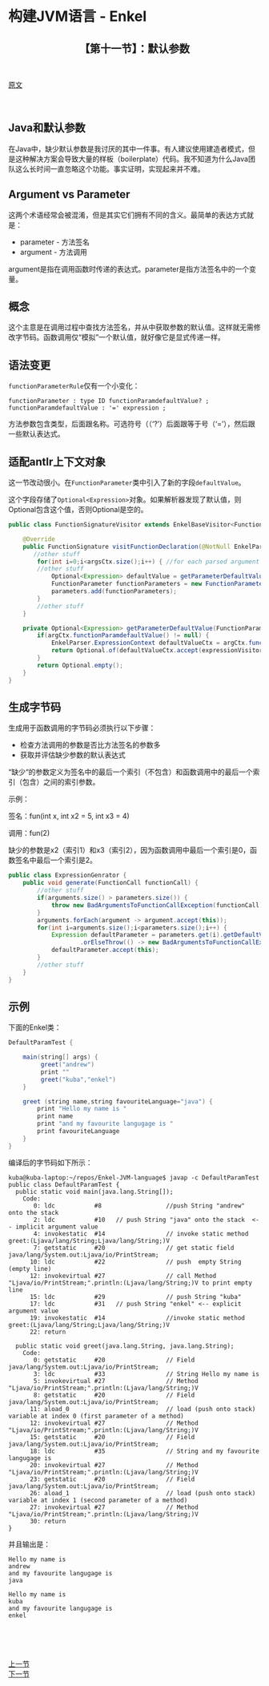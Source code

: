 # 构建JVM语言 - Enkel

<h2 align="center">【第十一节】：默认参数</h2>

</br>

[原文](http://jakubdziworski.github.io/enkel/2016/04/16/enkel_10_if_statement.html)

</br>

## Java和默认参数

在Java中，缺少默认参数是我讨厌的其中一件事。有人建议使用建造者模式，但是这种解决方案会导致大量的样板（boilerplate）代码。我不知道为什么Java团队这么长时间一直忽略这个功能。事实证明，实现起来并不难。

## Argument vs Parameter

这两个术语经常会被混淆，但是其实它们拥有不同的含义。最简单的表达方式就是：

- parameter - 方法签名
- argument - 方法调用

argument是指在调用函数时传递的表达式。parameter是指方法签名中的一个变量。

## 概念

这个主意是在调用过程中查找方法签名，并从中获取参数的默认值。这样就无需修改字节码。函数调用仅“模拟”一个默认值，就好像它是显式传递一样。

## 语法变更

`functionParameterRule`仅有一个小变化：

```antlr
functionParameter : type ID functionParamdefaultValue? ;
functionParamdefaultValue : '=' expression ;
```

方法参数包含类型，后面跟名称。可选符号（（‘?’）后面跟等于号（‘=’），然后跟一些默认表达式。

## 适配antlr上下文对象

这一节改动很小。在`FunctionParameter`类中引入了新的字段`defaultValue`。

这个字段存储了`Optional<Expression>`对象。如果解析器发现了默认值，则Optional包含这个值，否则Optional是空的。

```java
public class FunctionSignatureVisitor extends EnkelBaseVisitor<FunctionSignature> {

    @Override
    public FunctionSignature visitFunctionDeclaration(@NotNull EnkelParser.FunctionDeclarationContext ctx) {
       //other stuff
        for(int i=0;i<argsCtx.size();i++) { //for each parsed argument
        //other stuff
            Optional<Expression> defaultValue = getParameterDefaultValue(argCtx);
            FunctionParameter functionParameters = new FunctionParameter(name, type, defaultValue);
            parameters.add(functionParameters);
        }
        //other stuff
    }

    private Optional<Expression> getParameterDefaultValue(FunctionParameterContext argCtx) {
        if(argCtx.functionParamdefaultValue() != null) {
            EnkelParser.ExpressionContext defaultValueCtx = argCtx.functionParamdefaultValue().expression();
            return Optional.of(defaultValueCtx.accept(expressionVisitor));
        }
        return Optional.empty();
    }
}
```

## 生成字节码

生成用于函数调用的字节码必须执行以下步骤：

- 检查方法调用的参数是否比方法签名的参数多
- 获取并评估缺少参数的默认表达式

“缺少“的参数定义为签名中的最后一个索引（不包含）和函数调用中的最后一个索引（包含）之间的索引参数。

示例：

签名：fun(int x, int x2 = 5, int x3 = 4)

调用：fun(2)

缺少的参数是x2（索引1）和x3（索引2），因为函数调用中最后一个索引是0，函数签名中最后一个索引是2。

```java
public class ExpressionGenrator {
    public void generate(FunctionCall functionCall) {
        //other stuff
        if(arguments.size() > parameters.size()) {  
            throw new BadArgumentsToFunctionCallException(functionCall);
        }
        arguments.forEach(argument -> argument.accept(this));
        for(int i=arguments.size();i<parameters.size();i++) {
            Expression defaultParameter = parameters.get(i).getDefaultValue()
                    .orElseThrow(() -> new BadArgumentsToFunctionCallException(functionCall));
            defaultParameter.accept(this);
        }
        //other stuff   
    }
}
```

## 示例

下面的Enkel类：

```groovy
DefaultParamTest {

    main(string[] args) {
         greet("andrew")
         print ""
         greet("kuba","enkel")
    }

    greet (string name,string favouriteLanguage="java") {
        print "Hello my name is "
        print name
        print "and my favourite langugage is "
        print favouriteLanguage
    }
}
```

编译后的字节码如下所示：

```shell
kuba@kuba-laptop:~/repos/Enkel-JVM-language$ javap -c DefaultParamTest
public class DefaultParamTest {
  public static void main(java.lang.String[]);
    Code:
       0: ldc           #8                  //push String "andrew" onto the stack
       2: ldc           #10   // push String "java" onto the stack  <-- implicit argument value
       4: invokestatic  #14                 // invoke static method greet:(Ljava/lang/String;Ljava/lang/String;)V
       7: getstatic     #20                 // get static field java/lang/System.out:Ljava/io/PrintStream;
      10: ldc           #22                 // push  empty String (empty line)
      12: invokevirtual #27                 // call Method "Ljava/io/PrintStream;".println:(Ljava/lang/String;)V to print empty line
      15: ldc           #29                 // push String "kuba"
      17: ldc           #31   // push String "enkel" <-- explicit argument value
      19: invokestatic  #14                 //invoke static method greet:(Ljava/lang/String;Ljava/lang/String;)V
      22: return

  public static void greet(java.lang.String, java.lang.String);
    Code:
       0: getstatic     #20                 // Field java/lang/System.out:Ljava/io/PrintStream;
       3: ldc           #33                 // String Hello my name is
       5: invokevirtual #27                 // Method "Ljava/io/PrintStream;".println:(Ljava/lang/String;)V
       8: getstatic     #20                 // Field java/lang/System.out:Ljava/io/PrintStream;
      11: aload_0                           // load (push onto stack) variable at index 0 (first parameter of a method)
      12: invokevirtual #27                 // Method "Ljava/io/PrintStream;".println:(Ljava/lang/String;)V
      15: getstatic     #20                 // Field java/lang/System.out:Ljava/io/PrintStream;
      18: ldc           #35                 // String and my favourite langugage is
      20: invokevirtual #27                 // Method "Ljava/io/PrintStream;".println:(Ljava/lang/String;)V
      23: getstatic     #20                 // Field java/lang/System.out:Ljava/io/PrintStream;
      26: aload_1                           // load (push onto stack) variable at index 1 (second parameter of a method)
      27: invokevirtual #27                 // Method "Ljava/io/PrintStream;".println:(Ljava/lang/String;)V
      30: return
}
```

并且输出是：

```shell
Hello my name is 
andrew
and my favourite langugage is 
java

Hello my name is 
kuba
and my favourite langugage is 
enkel
```

</br></br></br>

<div align="left"><a href="./09-条件语句.md">上一节</a></div>

<div align="left"><a href="./11-函数参数命名.md">下一节</a></div>